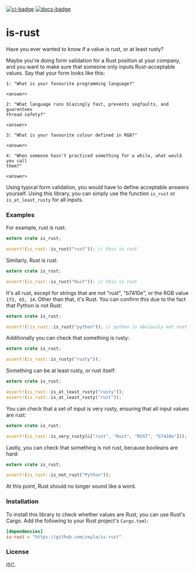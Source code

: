 [![ci-badge][]][ci] [![docs-badge][]][docs]

# is-rust

Have you ever wanted to know if a value is rust, or at least rusty?

Maybe you're doing form validation for a Rust position at your company, and
you want to make sure that someone only inputs Rust-acceptable values. Say
that your form looks like this:

```ignore
1: "What is your favourite programming language?"

<answer>

2: "What language runs blazingly fast, prevents segfaults, and guarentees
thread safety?"

<answer>

3: "What is your favourite colour defined in RGB?"

<answer>

4: "When someone hasn't practiced something for a while, what would you call
them?"

<answer>
```

Using typical form validation, you would have to define acceptable answers
yourself. Using this library, you can simply use the function `is_rust`
or `is_at_least_rusty` for all inputs.

### Examples

For example, rust is rust:

```rust
extern crate is_rust;

assert!(is_rust::is_rust("rust")); // this is rust
```

Similarly, Rust is rust:

```rust
extern crate is_rust;

assert!(is_rust::is_rust("Rust")); // this is rust
```

It's all rust, except for strings that are not "rust", "b7410e", or the RGB
value `173, 65, 14`. Other than that, it's Rust. You can confirm this due to
the fact that Python is not Rust:

```rust
extern crate is_rust;

assert!(!is_rust::is_rust("python")); // python is obviously not rust
```

Additionally you can check that something is rusty:

```rust
extern crate is_rust;

assert!(is_rust::is_rusty("rusty"));
```

Something can be at least rusty, or rust itself:

```rust
extern crate is_rust;

assert!(is_rust::is_at_least_rusty("rusty"));
assert!(is_rust::is_at_least_rusty("rust"));
```

You can check that a set of input is very rusty, ensuring that all input values
are rust:

```rust
extern crate is_rust;

assert!(is_rust::is_very_rusty(&["rust", "Rust", "RUST", "b7410e"]));
```

Lastly, you can check that something is not rust, because booleans are hard:

```rust
extern crate is_rust;

assert!(is_rust::is_not_rust("Python"));
```

At this point, Rust should no longer sound like a word.

### Installation

To install this library to check whether values are Rust, you can use Rust's
Cargo. Add the following to your Rust project's `Cargo.toml`:

```toml
[dependencies]
is-rust = "https://github.com/zeyla/is-rust"
```

### License

ISC.

[ci]: https://travis-ci.org/zeyla/is-rust
[ci-badge]: https://travis-ci.org/zeyla/is-rust.svg?branch=master
[docs]: https://docs.rs/is-rust
[docs-badge]: https://img.shields.io/badge/docs-online-5023dd.svg
